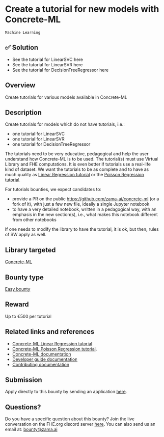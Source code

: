 # Create a tutorial for new models with Concrete-ML
`Machine Learning`

## ✅ Solution 
- See the tutorial for LinearSVC here
- See the tutorial for LinearSVR here
- See the tutorial for DecisionTreeRegressor here

## Overview
Create tutorials for various models available in Concrete-ML

## Description
Create tutorials for models which do not have tutorials, i.e.:
- one tutorial for LinearSVC
- one tutorial for LinearSVR
- one tutorial for DecisionTreeRegressor

The tutorials need to be very educative, pedagogical and help the user understand how Concrete-ML is to be used. The tutorial(s) must use Virtual Library and FHE computations. It is even better if tutorials use a real-life kind of dataset. We want the tutorials to be as complete and to have as much quality as [Linear Regression tutorial](https://github.com/zama-ai/concrete-ml/blob/release/0.5.x/docs/advanced_examples/LinearRegression.ipynb) or the [Poisson Regression tutorial](https://github.com/zama-ai/concrete-ml/blob/release/0.5.x/docs/advanced_examples/PoissonRegression.ipynb).

For tutorials bounties, we expect candidates to:

- provide a PR on the public https://github.com/zama-ai/concrete-ml (or a fork of it), with just a few new file, ideally a single Jupyter notebook
- to have a very detailed notebook, written in a pedagogical way, with an emphasis in the new section(s), i.e., what makes this notebook different from other notebooks

If one needs to modify the library to have the tutorial, it is ok, but then, rules of SW apply as well.

## Library targeted
[Concrete-ML](https://github.com/zama-ai/concrete-ml)

## Bounty type
[Easy bounty](https://github.com/zama-ai/bounty-program#easy-bounties)

## Reward
Up to €500 per tutorial

## Related links and references
- [Concrete-ML Linear Regression tutorial](https://github.com/zama-ai/concrete-ml/blob/release/0.5.x/docs/advanced_examples/LinearRegression.ipynb)
- [Concrete-ML Poisson Regression tutorial](https://github.com/zama-ai/concrete-ml/blob/release/0.5.x/docs/advanced_examples/PoissonRegression.ipynb).
- [Concrete-ML documentation](https://docs.zama.ai/concrete-ml)
- [Developer guide documentation](https://docs.zama.ai/concrete-ml)
- [Contributing documentation](https://docs.zama.ai/concrete-ml/developer-guide/contributing)

## Submission
Apply directly to this bounty by sending an application [here](https://zama.ai/bounty-program-application).

## Questions?
Do you have a specific question about this bounty? Join the live conversation on the FHE.org discord server [here](https://discord.fhe.org). You can also send us an email at: bounty@zama.ai
